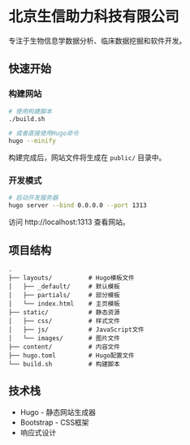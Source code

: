 # 北京生信助力科技有限公司

专注于生物信息学数据分析、临床数据挖掘和软件开发。

## 快速开始

### 构建网站

```bash
# 使用构建脚本
./build.sh

# 或者直接使用Hugo命令
hugo --minify
```

构建完成后，网站文件将生成在 `public/` 目录中。

### 开发模式

```bash
# 启动开发服务器
hugo server --bind 0.0.0.0 --port 1313
```

访问 http://localhost:1313 查看网站。

## 项目结构

```
.
├── layouts/          # Hugo模板文件
│   ├── _default/     # 默认模板
│   ├── partials/     # 部分模板
│   └── index.html    # 主页模板
├── static/           # 静态资源
│   ├── css/          # 样式文件
│   ├── js/           # JavaScript文件
│   └── images/       # 图片文件
├── content/          # 内容文件
├── hugo.toml         # Hugo配置文件
└── build.sh          # 构建脚本
```

## 技术栈

- Hugo - 静态网站生成器
- Bootstrap - CSS框架
- 响应式设计
